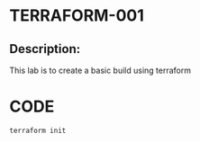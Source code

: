 # TERRAFORM-001
## Description:
This lab is to create a basic build 
using terraform
# CODE
```
terraform init
```

